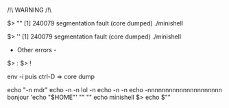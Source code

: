 /!\ WARNING /!\

$> ""
[1]    240079 segmentation fault (core dumped)  ./minishell

$> ''
[1]    240079 segmentation fault (core dumped)  ./minishell

<!-- $> echo $? | echo $? | echo $? -->


<!-- xxx | cat -e -->
<!-- 
- Parsing error
$> echo coucou | >file -->

- Other errors - 
<!-- $> echo $"HOME" -->

$> :
$> !

env -i puis ctrl-D  => core dump

echo "-n     mdr"
echo -n -n lol -n
echo -n -n 
echo -nnnnnnnnnnnnnnnnnnnnn bonjour
'echo "$HOME"'
"" "" echo minishell
$> echo $""


<!-- Corrected errors -->
<!-- $> echo NEW FILE > file1
==225939== Warning: invalid file descriptor -1 in syscall close() -->

<!-- cat hello <>file				doit print hello, créer le fichier file (et NE PAS MODIFIER LE FICHIER), et redirige vers stdout!
echo hello >outfile <>file 		crée (si nécessaire) les fichiers outfile et file, et redirige vers outfile (pas file ni stdout) -->
<!-- heredoc:  \n a la fin -->
<!-- cat < ''			segmentation fault -->
<!-- cmd					pointer being freed was not allocated -->
<!-- cat /dev/random | head -c 10	cat: No such file or directory -->